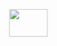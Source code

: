 <img src="https://i.pinimg.com/736x/d3/a6/a6/d3a6a67f4477c29381c8da238fe0f2aa.jpg" height="50px" width="70px">


